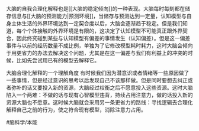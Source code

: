 大脑的自我合理化解释也是[[大脑的稳定倾向]]的一种表现。大脑每时每刻都在储存信息与[[大脑的预测能力|预测环境]]，当储存与预测达到一定量，认知模型与自身主体生活的外界环境达到一定契合度以后，大脑会逐渐趋于稳定。但是我们知道，每个个体接触的外界环境是有限的，这决定了认知模型不可能真正跟外界契合，因此终究碰到某些与认知模型有偏差的事情发生（认知偏差）。但是这一偏差事件与以前的经历数量不成比例，单独为了它修改模型耗时耗力，这时大脑会倾向于用更省力的办法去解决这个问题，尤其是在这一偏差与我们有利益上的冲突的时候，比如先尝试用已有的模型去解释它。

大脑合理化解释的一个理解角度
有时候我们因为潜意识或者情绪等一些原因做了一些事情，但是经过意识的思考以后发现自己不该那样做。但是同时要想去纠正或者弥补的话又要投入新的资源，大脑经过权衡之后不愿意投入这些资源。这时大脑陷入一个两难：不做的话与现有心智模型违背，持续占用注意力，做的话投入新的资源大脑也不愿意。这时候大脑就会采用另一条更省力的路线：寻找逻辑去合理化解释自己之前的行为，使之符合现有模型，消除注意力占用。

#脑科学/本能  